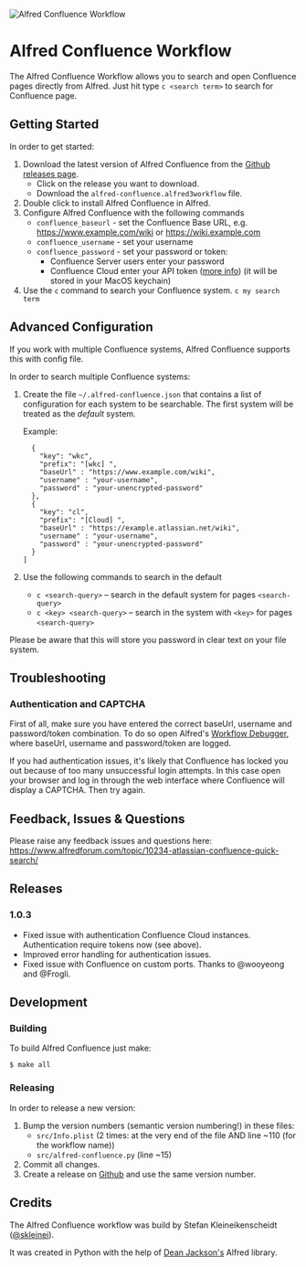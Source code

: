 ![Alfred Confluence Workflow](https://github.com/skleinei/alfred-confluence/raw/master/design/banner.png)


# Alfred Confluence Workflow

The Alfred Confluence Workflow allows you to search and open Confluence pages
directly from Alfred. Just hit type `c <search term>` to search for Confluence 
page.


## Getting Started

In order to get started:

1. Download the latest version of Alfred Confluence from the 
   [Github releases page](https://github.com/skleinei/alfred-confluence/releases).
   * Click on the release you want to download.
   * Download the `alfred-confluence.alfred3workflow` file.
2. Double click to install Alfred Confluence in Alfred.
3. Configure Alfred Confluence with the following commands
   * `confluence_baseurl` - set the Confluence Base URL, e.g. 
     https://www.example.com/wiki or https://wiki.example.com
   * `confluence_username` - set your username
   * `confluence_password` - set your password or token:
      * Confluence Server users enter your password
      * Confluence Cloud enter your API token 
        ([more info](https://confluence.atlassian.com/cloud/api-tokens-938839638.html))
        (it will be stored in your MacOS keychain)
4. Use the `c` command to search your Confluence system. `c my search term`



## Advanced Configuration

If you work with multiple Confluence systems, Alfred Confluence supports this 
with config file.

In order to search multiple Confluence systems:

1. Create the file `~/.alfred-confluence.json` that contains a list of
   configuration for each system to be searchable. The first system will be
   treated as the _default_ system. 
   
   Example:
   
   ```[
     {
       "key": "wkc",
       "prefix": "[wkc] ",
       "baseUrl" : "https://www.example.com/wiki",
       "username" : "your-username",
       "password" : "your-unencrypted-password"
     },
     {
       "key": "cl",
       "prefix": "[Cloud] ",
       "baseUrl" : "https://example.atlassian.net/wiki",
       "username" : "your-username",
       "password" : "your-unencrypted-password"
     }
   ]
   ```
2. Use the following commands to search in the default
   * `c <search-query>` – search in the default system for pages
     `<search-query>`
   * `c <key> <search-query>` – search in the system with `<key>` for pages 
     `<search-query>`

Please be aware that this will store you password in clear text on your file system.


## Troubleshooting

### Authentication and CAPTCHA

First of all, make sure you have entered the correct baseUrl, username and 
password/token combination. To do so open Alfred's 
[Workflow Debugger](https://www.alfredapp.com/help/workflows/advanced/debugger/), 
where baseUrl, username and password/token are logged.

If you had authentication issues, it's likely that Confluence has locked you
out because of too many unsuccessful login attempts. In this case open your 
browser and log in through the web interface where Confluence will display a 
CAPTCHA. Then try again.


## Feedback, Issues & Questions

Please raise any feedback issues and questions here: 
https://www.alfredforum.com/topic/10234-atlassian-confluence-quick-search/


## Releases

### 1.0.3

* Fixed issue with authentication Confluence Cloud instances. Authentication
  require tokens now (see above).
* Improved error handling for authentication issues.
* Fixed issue with Confluence on custom ports. Thanks to @wooyeong and @Frogli.


## Development

### Building

To build Alfred Confluence just make:

```
$ make all
```

### Releasing

In order to release a new version:

1. Bump the version numbers (semantic version numbering!) in these files:
   * `src/Info.plist` (2 times: at the very end of the file AND line ~110 (for the workflow name))
   * `src/alfred-confluence.py` (line ~15)
2. Commit all changes.
3. Create a release on [Github](https://help.github.com/categories/releases/)
   and use the same version number.


## Credits

The Alfred Confluence workflow was build by Stefan Kleineikenscheidt 
([@skleinei](https://twitter.com/skleinei)). 

It was created in Python with the help of 
[Dean Jackson's](https://github.com/deanishe/alfred-workflow) Alfred library. 